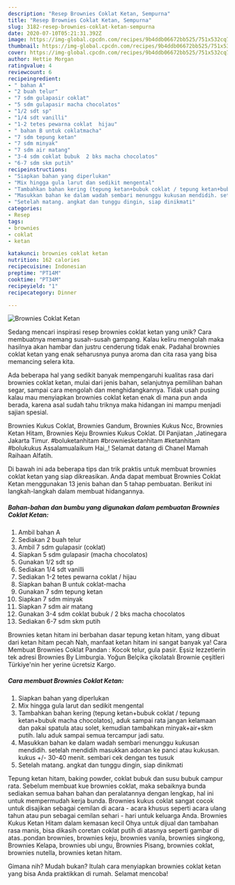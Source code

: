 ```yaml
---
description: "Resep Brownies Coklat Ketan, Sempurna"
title: "Resep Brownies Coklat Ketan, Sempurna"
slug: 3182-resep-brownies-coklat-ketan-sempurna
date: 2020-07-10T05:21:31.392Z
image: https://img-global.cpcdn.com/recipes/9b4ddb06672bb525/751x532cq70/brownies-coklat-ketan-foto-resep-utama.jpg
thumbnail: https://img-global.cpcdn.com/recipes/9b4ddb06672bb525/751x532cq70/brownies-coklat-ketan-foto-resep-utama.jpg
cover: https://img-global.cpcdn.com/recipes/9b4ddb06672bb525/751x532cq70/brownies-coklat-ketan-foto-resep-utama.jpg
author: Hettie Morgan
ratingvalue: 4
reviewcount: 6
recipeingredient:
- " bahan A"
- "2 buah telur"
- "7 sdm gulapasir coklat"
- "5 sdm gulapasir macha chocolatos"
- "1/2 sdt sp"
- "1/4 sdt vanilli"
- "1-2 tetes pewarna coklat  hijau"
- " bahan B untuk coklatmacha"
- "7 sdm tepung ketan"
- "7 sdm minyak"
- "7 sdm air matang"
- "3-4 sdm coklat bubuk  2 bks macha chocolatos"
- "6-7 sdm skm putih"
recipeinstructions:
- "Siapkan bahan yang diperlukan"
- "Mix hingga gula larut dan sedikit mengental"
- "Tambahkan bahan kering (tepung ketan+bubuk coklat / tepung ketan+bubuk macha chocolatos), aduk sampai rata jangan kelamaan dan pakai spatula atau solet, kemudian tambahkan minyak+air+skm putih. lalu aduk sampai semua tercampur jadi satu."
- "Masukkan bahan ke dalam wadah sembari menunggu kukusan mendidih. setelah mendidih masukkan adonan ke panci atau kukusan. kukus +/- 30-40 menit. sembari cek dengan tes tusuk"
- "Setelah matang. angkat dan tunggu dingin, siap dinikmati"
categories:
- Resep
tags:
- brownies
- coklat
- ketan

katakunci: brownies coklat ketan 
nutrition: 162 calories
recipecuisine: Indonesian
preptime: "PT14M"
cooktime: "PT34M"
recipeyield: "1"
recipecategory: Dinner

---
```



![Brownies Coklat Ketan](https://img-global.cpcdn.com/recipes/9b4ddb06672bb525/751x532cq70/brownies-coklat-ketan-foto-resep-utama.jpg)

Sedang mencari inspirasi resep brownies coklat ketan yang unik? Cara membuatnya memang susah-susah gampang. Kalau keliru mengolah maka hasilnya akan hambar dan justru cenderung tidak enak. Padahal brownies coklat ketan yang enak seharusnya punya aroma dan cita rasa yang bisa memancing selera kita.

Ada beberapa hal yang sedikit banyak mempengaruhi kualitas rasa dari brownies coklat ketan, mulai dari jenis bahan, selanjutnya pemilihan bahan segar, sampai cara mengolah dan menghidangkannya. Tidak usah pusing kalau mau menyiapkan brownies coklat ketan enak di mana pun anda berada, karena asal sudah tahu triknya maka hidangan ini mampu menjadi sajian spesial.

Brownies Kukus Coklat, Brownies Gandum, Brownies Kukus Ncc, Brownies Ketan Hitam, Brownies Keju Brownies Kukus Coklat. DI Panjiatan ,Jatinegara Jakarta Timur. #boluketanhitam #browniesketanhitam #ketanhitam #bolukukus Assalamualaikum Hai,,! Selamat datang di Chanel Mamah Raihaan Alfatih.


Di bawah ini ada beberapa tips dan trik praktis untuk membuat brownies coklat ketan yang siap dikreasikan. Anda dapat membuat Brownies Coklat Ketan menggunakan 13 jenis bahan dan 5 tahap pembuatan. Berikut ini langkah-langkah dalam membuat hidangannya.

<!--inarticleads1-->

##### Bahan-bahan dan bumbu yang digunakan dalam pembuatan Brownies Coklat Ketan:

1. Ambil  bahan A
1. Sediakan 2 buah telur
1. Ambil 7 sdm gulapasir (coklat)
1. Siapkan 5 sdm gulapasir (macha chocolatos)
1. Gunakan 1/2 sdt sp
1. Sediakan 1/4 sdt vanilli
1. Sediakan 1-2 tetes pewarna coklat / hijau
1. Siapkan  bahan B untuk coklat-macha
1. Gunakan 7 sdm tepung ketan
1. Siapkan 7 sdm minyak
1. Siapkan 7 sdm air matang
1. Gunakan 3-4 sdm coklat bubuk / 2 bks macha chocolatos
1. Sediakan 6-7 sdm skm putih


Brownies ketan hitam ini berbahan dasar tepung ketan hitam, yang dibuat dari ketan hitam pecah Nah, manfaat ketan hitam ini sangat banyak ya! Cara Membuat Brownies Coklat Pandan : Kocok telur, gula pasir. Eşsiz lezzetlerin tek adresi Brownies By Limburgia. Yoğun Belçika çikolatalı Brownie çeşitleri Türkiye&#39;nin her yerine ücretsiz Kargo. 

<!--inarticleads2-->

##### Cara membuat Brownies Coklat Ketan:

1. Siapkan bahan yang diperlukan
1. Mix hingga gula larut dan sedikit mengental
1. Tambahkan bahan kering (tepung ketan+bubuk coklat / tepung ketan+bubuk macha chocolatos), aduk sampai rata jangan kelamaan dan pakai spatula atau solet, kemudian tambahkan minyak+air+skm putih. lalu aduk sampai semua tercampur jadi satu.
1. Masukkan bahan ke dalam wadah sembari menunggu kukusan mendidih. setelah mendidih masukkan adonan ke panci atau kukusan. kukus +/- 30-40 menit. sembari cek dengan tes tusuk
1. Setelah matang. angkat dan tunggu dingin, siap dinikmati


Tepung ketan hitam, baking powder, coklat bubuk dan susu bubuk campur rata. Sebelum membuat kue brownies coklat, maka sebaiknya bunda sediakan semua bahan bahan dan peralatannya dengan lengkap, hal ini untuk mempermudah kerja bunda. Brownies kukus coklat sangat cocok untuk disajikan sebagai cemilan di acara - acara khusus seperti acara ulang tahun atau pun sebagai cemilan sehari - hari untuk keluarga Anda. Brownies Kukus Ketan Hitam dalam kemasan kecil Ohya untuk dijual dan tambahan rasa manis, bisa dikasih coretan coklat putih di atasnya seperti gambar di atas..pondan brownies, brownies keju, brownies vanila, brownies singkong, Brownies Kelapa, brownies ubi ungu, Brownies Pisang, brownies coklat, brownies nutella, brownies ketan hitam. 

Gimana nih? Mudah bukan? Itulah cara menyiapkan brownies coklat ketan yang bisa Anda praktikkan di rumah. Selamat mencoba!
